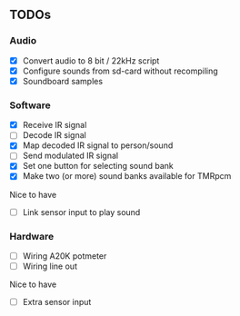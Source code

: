 ## TODOs

### Audio
- [x] Convert audio to 8 bit / 22kHz script
- [x] Configure sounds from sd-card without recompiling
- [x] Soundboard samples

### Software
- [x] Receive IR signal
- [ ] Decode IR signal
- [x] Map decoded IR signal to person/sound
- [ ] Send modulated IR signal
- [x] Set one button for selecting sound bank
- [x] Make two (or more) sound banks available for TMRpcm

Nice to have
- [ ] Link sensor input to play sound

### Hardware
- [ ] Wiring A20K potmeter
- [ ] Wiring line out

Nice to have
- [ ] Extra sensor input
